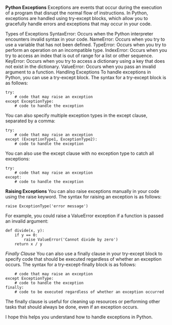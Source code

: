 **Python Exceptions**
Exceptions are events that occur during the execution of a program that disrupt the normal flow of instructions. In Python, exceptions are handled using try-except blocks, which allow you to gracefully handle errors and exceptions that may occur in your code.

Types of Exceptions
SyntaxError: Occurs when the Python interpreter encounters invalid syntax in your code.
NameError: Occurs when you try to use a variable that has not been defined.
TypeError: Occurs when you try to perform an operation on an incompatible type.
IndexError: Occurs when you try to access an index that is out of range for a list or other sequence.
KeyError: Occurs when you try to access a dictionary using a key that does not exist in the dictionary.
ValueError: Occurs when you pass an invalid argument to a function.
Handling Exceptions
To handle exceptions in Python, you can use a try-except block. The syntax for a try-except block is as follows:
```
try:
    # code that may raise an exception
except ExceptionType:
    # code to handle the exception

```
You can also specify multiple exception types in the except clause, separated by a comma:
```
try:
    # code that may raise an exception
except (ExceptionType1, ExceptionType2):
    # code to handle the exception
```
You can also use the except clause with no exception type to catch all exceptions:
```
try:
    # code that may raise an exception
except:
    # code to handle the exception

```

**Raising Exceptions**
You can also raise exceptions manually in your code using the raise keyword. The syntax for raising an exception is as follows:
```
raise ExceptionType('error message')
```

For example, you could raise a ValueError exception if a function is passed an invalid argument:
```
def divide(x, y):
    if y == 0:
        raise ValueError('Cannot divide by zero')
    return x / y

```
*Finally Clause*
You can also use a finally clause in your try-except block to specify code that should be executed regardless of whether an exception occurs. The syntax for a try-except-finally block is as follows:
```try:
    # code that may raise an exception
except ExceptionType:
    # code to handle the exception
finally:
    # code to be executed regardless of whether an exception occurred

```
The finally clause is useful for cleaning up resources or performing other tasks that should always be done, even if an exception occurs.

I hope this helps you understand how to handle exceptions in Python. 
